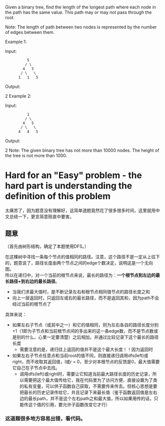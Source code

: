 Given a binary tree, find the length of the longest path where each node in the path has the same value. This path may or may not pass through the root.

Note: The length of path between two nodes is represented by the number of edges between them.

Example 1:

Input:

              5
             / \
            4   5
           / \   \
          1   1   5
Output:

2
Example 2:

Input:

              1
             / \
            4   5
           / \   \
          4   4   5
Output:

2
Note: The given binary tree has not more than 10000 nodes. The height of the tree is not more than 1000.

# Hard for an "Easy" problem - the hard part is understanding the definition of this problem

太痛苦了，因为题意没有理解好，这简单道题竟然花了很多很多时间，这里就用中文总结一下，更言简意赅直中要害。

## 题意

（首先由树形结构，确定了本题使用DFS。）

在这棵树中寻找一条每个节点的值相同的路径。注意，这个路径不是一定从上往下的，题意说了，路径长度由两个节点之间的edge个数决定，说明这是一个无向图。  
所以在递归中，对一个当前的根节点来说，最长的路径为：**一个根节点到左边的最长路径+到右边的最长路径**。
+ 当我们求最大值时，是不断记录左右和根节点相同值节点的路径长度之和
+ 向上一层返回时，只返回左或右的最长路径，而不是返回其和，因为path不会经过当前的根节点了

具体来说：  
+ 如果左右子节点（或其中之一）和它的值相同，则为左右各自的路径长度分别+1（1即为子节点和当前根节点间的多出来的这一条edge数，而不是节点数或是别的什么，心里一定要清楚）之后相加，并通过比较记录下这个最长的路径长度
  + 需要注意的是，递归往上返回的值并不是这个最大长度！！因为返回时
+ 如果左右子节点任意点和当前root的值不同，则直接递归调用dfs(left)或right，而不收取其返回值，l或r = 0，至少对本根节点的反馈是0，最大值需要它自己在子节点中去找。
  + 调用dfs(left)或right时，需要让它知道当前最大路径长度的历史记录，所以需要把这个最大值传给它，我在代码里为了访问方便，直接设置为了类的私有变量，可以供子函数自己获取，不需要传来传去。但核心思想是要把最长的历史记录传给它，并且记录下来最长值（鉴于函数返回值是左右边的最长path，并不是这个左右path之和最大值，所以如果用传的话，只能传这个值的引用，要允许子函数改变它才行）

### 这道题很多地方容易出错，看代码。